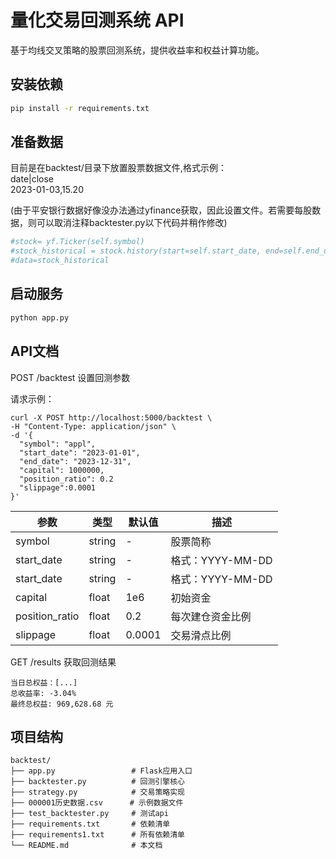 # 量化交易回测系统 API
基于均线交叉策略的股票回测系统，提供收益率和权益计算功能。

## 安装依赖
```bash
pip install -r requirements.txt
```
## 准备数据
目前是在backtest/目录下放置股票数据文件,格式示例：  
date|close  
2023-01-03,15.20

(由于平安银行数据好像没办法通过yfinance获取，因此设置文件。若需要每股数据，则可以取消注释backtester.py以下代码并稍作修改)  
```python
#stock= yf.Ticker(self.symbol)
#stock_historical = stock.history(start=self.start_date, end=self.end_date, interval="1d")
#data=stock_historical
```
## 启动服务
```bash
python app.py
```
## API文档
POST /backtest 设置回测参数

请求示例：
```
curl -X POST http://localhost:5000/backtest \
-H "Content-Type: application/json" \
-d '{
  "symbol": "appl",
  "start_date": "2023-01-01",
  "end_date": "2023-12-31",
  "capital": 1000000,
  "position_ratio": 0.2
  "slippage":0.0001
}'
```
| 参数 | 类型 | 默认值 | 描述 |
|-------|-------|-------|-------|
| symbol | string |- | 股票简称 |
| start_date | string |-| 格式：YYYY-MM-DD |
| start_date | string |-| 格式：YYYY-MM-DD |
| capital | float |1e6| 初始资金| 
| position_ratio | float |0.2 | 每次建仓资金比例|
| slippage | float |0.0001| 交易滑点比例|

GET /results 获取回测结果

```
当日总权益：[...]
总收益率: -3.04%
最终总权益: 969,628.68 元
```

## 项目结构
```
backtest/
├── app.py                 # Flask应用入口
├── backtester.py          # 回测引擎核心
├── strategy.py            # 交易策略实现
├── 000001历史数据.csv      # 示例数据文件
├── test_backtester.py     # 测试api
├── requirements.txt       # 依赖清单
├── requirements1.txt      # 所有依赖清单
└── README.md              # 本文档
```